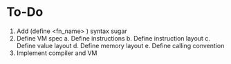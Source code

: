 # To-Do

1. Add (define <fn_name> <body>) syntax sugar
2. Define VM spec
   a. Define instructions
   b. Define instruction layout
   c. Define value layout
   d. Define memory layout
   e. Define calling convention
3. Implement compiler and VM
